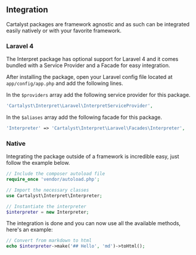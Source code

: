 ## Integration

Cartalyst packages are framework agnostic and as such can be integrated easily natively or with your favorite framework.

### Laravel 4

The Interpret package has optional support for Laravel 4 and it comes bundled with a Service Provider and a Facade for easy integration.

After installing the package, open your Laravel config file located at `app/config/app.php` and add the following lines.

In the `$providers` array add the following service provider for this package.

```php
'Cartalyst\Interpret\Laravel\InterpretServiceProvider',
```

In the `$aliases` array add the following facade for this package.

```php
'Interpreter' => 'Cartalyst\Interpret\Laravel\Facades\Interpreter',
```

### Native

Integrating the package outside of a framework is incredible easy, just follow the example below.

```php
// Include the composer autoload file
require_once 'vendor/autoload.php';

// Import the necessary classes
use Cartalyst\Interpret\Interpreter;

// Instantiate the interpreter
$interpreter = new Interpreter;
```

The integration is done and you can now use all the available methods, here's an example:

```php
// Convert from markdown to html
echo $interpreter->make('## Hello', 'md')->toHtml();
```
